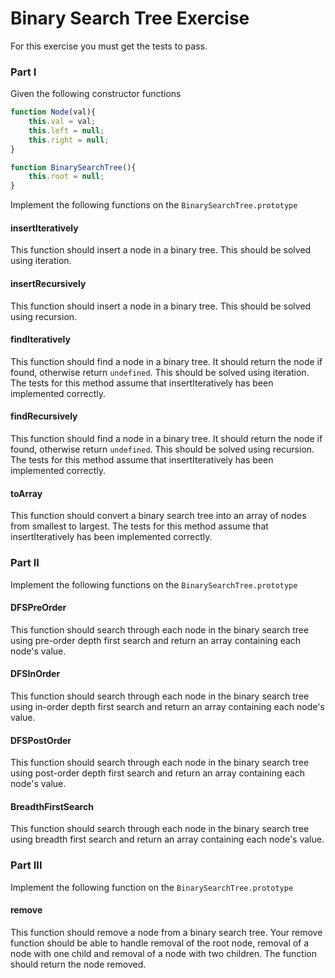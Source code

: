 # Binary Search Tree Exercise

For this exercise you must get the tests to pass.

### Part I

Given the following constructor functions

```js
function Node(val){
    this.val = val;
    this.left = null;
    this.right = null;
}

function BinarySearchTree(){
    this.root = null;
}
```

Implement the following functions on the `BinarySearchTree.prototype`

#### insertIteratively

This function should insert a node in a binary tree. This should be solved using iteration.

#### insertRecursively

This function should insert a node in a binary tree. This should be solved using recursion.

#### findIteratively

This function should find a node in a binary tree. It should return the node if found, otherwise return `undefined`. This should be solved using iteration. The tests for this method assume that insertIteratively has been implemented correctly.

#### findRecursively

This function should find a node in a binary tree. It should return the node if found, otherwise return `undefined`. This should be solved using recursion. The tests for this method assume that insertIteratively has been implemented correctly.

#### toArray

This function should convert a binary search tree into an array of nodes from smallest to largest. The tests for this method assume that insertIteratively has been implemented correctly.

### Part II

Implement the following functions on the `BinarySearchTree.prototype`

#### DFSPreOrder

This function should search through each node in the binary search tree using pre-order depth first search and return an array containing each node's value.

#### DFSInOrder

This function should search through each node in the binary search tree using in-order depth first search and return an array containing each node's value.

#### DFSPostOrder

This function should search through each node in the binary search tree using post-order depth first search and return an array containing each node's value.

#### BreadthFirstSearch

This function should search through each node in the binary search tree using breadth first search and return an array containing each node's value.

### Part III

Implement the following function on the `BinarySearchTree.prototype`

#### remove

This function should remove a node from a binary search tree. Your remove function should be able to handle removal of the root node, removal of a node with one child and removal of a node with two children. The function should return the node removed.
